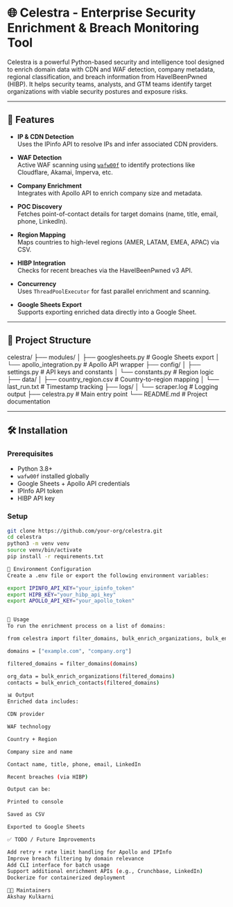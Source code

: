 # 🌐 Celestra - Enterprise Security Enrichment & Breach Monitoring Tool

Celestra is a powerful Python-based security and intelligence tool designed to enrich domain data with CDN and WAF detection, company metadata, regional classification, and breach information from HaveIBeenPwned (HIBP). It helps security teams, analysts, and GTM teams identify target organizations with viable security postures and exposure risks.

---

## 🔧 Features

- **IP & CDN Detection**  
  Uses the IPinfo API to resolve IPs and infer associated CDN providers.

- **WAF Detection**  
  Active WAF scanning using [`wafw00f`](https://github.com/EnableSecurity/wafw00f) to identify protections like Cloudflare, Akamai, Imperva, etc.

- **Company Enrichment**  
  Integrates with Apollo API to enrich company size and metadata.

- **POC Discovery**  
  Fetches point-of-contact details for target domains (name, title, email, phone, LinkedIn).

- **Region Mapping**  
  Maps countries to high-level regions (AMER, LATAM, EMEA, APAC) via CSV.

- **HIBP Integration**  
  Checks for recent breaches via the HaveIBeenPwned v3 API.

- **Concurrency**  
  Uses `ThreadPoolExecutor` for fast parallel enrichment and scanning.

- **Google Sheets Export**  
  Supports exporting enriched data directly into a Google Sheet.

---

## 📁 Project Structure

celestra/
├── modules/
│ ├── googlesheets.py # Google Sheets export
│ └── apollo_integration.py # Apollo API wrapper
├── config/
│ ├── settings.py # API keys and constants
│ └── constants.py # Region logic
├── data/
│ ├── country_region.csv # Country-to-region mapping
│ └── last_run.txt # Timestamp tracking
├── logs/
│ └── scraper.log # Logging output
├── celestra.py # Main entry point
└── README.md # Project documentation


---

## 🛠️ Installation

### Prerequisites

- Python 3.8+
- `wafw00f` installed globally
- Google Sheets + Apollo API credentials
- IPInfo API token
- HIBP API key

### Setup

```bash
git clone https://github.com/your-org/celestra.git
cd celestra
python3 -m venv venv
source venv/bin/activate
pip install -r requirements.txt

🔐 Environment Configuration
Create a .env file or export the following environment variables:

export IPINFO_API_KEY="your_ipinfo_token"
export HIPB_KEY="your_hibp_api_key"
export APOLLO_API_KEY="your_apollo_token"


🚀 Usage
To run the enrichment process on a list of domains:

from celestra import filter_domains, bulk_enrich_organizations, bulk_enrich_contacts

domains = ["example.com", "company.org"]

filtered_domains = filter_domains(domains)

org_data = bulk_enrich_organizations(filtered_domains)
contacts = bulk_enrich_contacts(filtered_domains)

📊 Output
Enriched data includes:

CDN provider

WAF technology

Country + Region

Company size and name

Contact name, title, phone, email, LinkedIn

Recent breaches (via HIBP)

Output can be:

Printed to console

Saved as CSV

Exported to Google Sheets

✅ TODO / Future Improvements

Add retry + rate limit handling for Apollo and IPInfo
Improve breach filtering by domain relevance
Add CLI interface for batch usage
Support additional enrichment APIs (e.g., Crunchbase, LinkedIn)
Dockerize for containerized deployment

👨‍💻 Maintainers
Akshay Kulkarni
